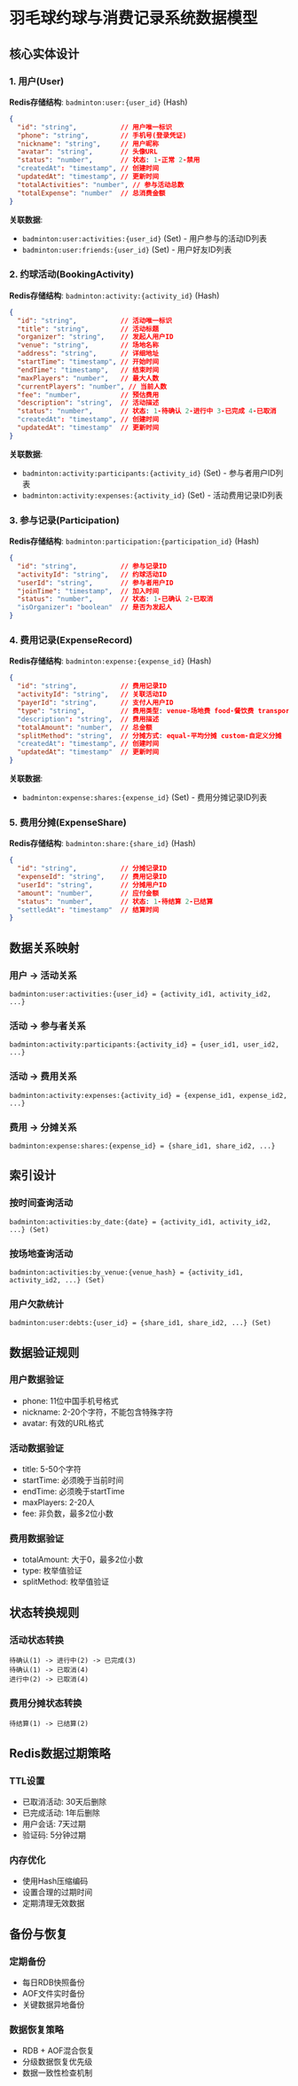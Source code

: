 # 羽毛球约球与消费记录系统数据模型

## 核心实体设计

### 1. 用户(User)

**Redis存储结构**: `badminton:user:{user_id}` (Hash)

```json
{
  "id": "string",           // 用户唯一标识
  "phone": "string",        // 手机号(登录凭证)
  "nickname": "string",     // 用户昵称
  "avatar": "string",       // 头像URL
  "status": "number",       // 状态: 1-正常 2-禁用
  "createdAt": "timestamp", // 创建时间
  "updatedAt": "timestamp", // 更新时间
  "totalActivities": "number", // 参与活动总数
  "totalExpense": "number"  // 总消费金额
}
```

**关联数据**:
- `badminton:user:activities:{user_id}` (Set) - 用户参与的活动ID列表
- `badminton:user:friends:{user_id}` (Set) - 用户好友ID列表

### 2. 约球活动(BookingActivity)

**Redis存储结构**: `badminton:activity:{activity_id}` (Hash)

```json
{
  "id": "string",           // 活动唯一标识
  "title": "string",        // 活动标题
  "organizer": "string",    // 发起人用户ID
  "venue": "string",        // 场地名称
  "address": "string",      // 详细地址
  "startTime": "timestamp", // 开始时间
  "endTime": "timestamp",   // 结束时间
  "maxPlayers": "number",   // 最大人数
  "currentPlayers": "number", // 当前人数
  "fee": "number",          // 预估费用
  "description": "string",  // 活动描述
  "status": "number",       // 状态: 1-待确认 2-进行中 3-已完成 4-已取消
  "createdAt": "timestamp", // 创建时间
  "updatedAt": "timestamp"  // 更新时间
}
```

**关联数据**:
- `badminton:activity:participants:{activity_id}` (Set) - 参与者用户ID列表
- `badminton:activity:expenses:{activity_id}` (Set) - 活动费用记录ID列表

### 3. 参与记录(Participation)

**Redis存储结构**: `badminton:participation:{participation_id}` (Hash)

```json
{
  "id": "string",           // 参与记录ID
  "activityId": "string",   // 约球活动ID
  "userId": "string",       // 参与者用户ID
  "joinTime": "timestamp",  // 加入时间
  "status": "number",       // 状态: 1-已确认 2-已取消
  "isOrganizer": "boolean"  // 是否为发起人
}
```

### 4. 费用记录(ExpenseRecord)

**Redis存储结构**: `badminton:expense:{expense_id}` (Hash)

```json
{
  "id": "string",           // 费用记录ID
  "activityId": "string",   // 关联活动ID
  "payerId": "string",      // 支付人用户ID
  "type": "string",         // 费用类型: venue-场地费 food-餐饮费 transport-交通费 other-其他
  "description": "string",  // 费用描述
  "totalAmount": "number",  // 总金额
  "splitMethod": "string",  // 分摊方式: equal-平均分摊 custom-自定义分摊
  "createdAt": "timestamp", // 创建时间
  "updatedAt": "timestamp"  // 更新时间
}
```

**关联数据**:
- `badminton:expense:shares:{expense_id}` (Set) - 费用分摊记录ID列表

### 5. 费用分摊(ExpenseShare)

**Redis存储结构**: `badminton:share:{share_id}` (Hash)

```json
{
  "id": "string",           // 分摊记录ID
  "expenseId": "string",    // 费用记录ID
  "userId": "string",       // 分摊用户ID
  "amount": "number",       // 应付金额
  "status": "number",       // 状态: 1-待结算 2-已结算
  "settledAt": "timestamp"  // 结算时间
}
```

## 数据关系映射

### 用户 -> 活动关系
```
badminton:user:activities:{user_id} = {activity_id1, activity_id2, ...}
```

### 活动 -> 参与者关系
```
badminton:activity:participants:{activity_id} = {user_id1, user_id2, ...}
```

### 活动 -> 费用关系
```
badminton:activity:expenses:{activity_id} = {expense_id1, expense_id2, ...}
```

### 费用 -> 分摊关系
```
badminton:expense:shares:{expense_id} = {share_id1, share_id2, ...}
```

## 索引设计

### 按时间查询活动
```
badminton:activities:by_date:{date} = {activity_id1, activity_id2, ...} (Set)
```

### 按场地查询活动
```
badminton:activities:by_venue:{venue_hash} = {activity_id1, activity_id2, ...} (Set)
```

### 用户欠款统计
```
badminton:user:debts:{user_id} = {share_id1, share_id2, ...} (Set)
```

## 数据验证规则

### 用户数据验证
- phone: 11位中国手机号格式
- nickname: 2-20个字符，不能包含特殊字符
- avatar: 有效的URL格式

### 活动数据验证
- title: 5-50个字符
- startTime: 必须晚于当前时间
- endTime: 必须晚于startTime
- maxPlayers: 2-20人
- fee: 非负数，最多2位小数

### 费用数据验证
- totalAmount: 大于0，最多2位小数
- type: 枚举值验证
- splitMethod: 枚举值验证

## 状态转换规则

### 活动状态转换
```
待确认(1) -> 进行中(2) -> 已完成(3)
待确认(1) -> 已取消(4)
进行中(2) -> 已取消(4)
```

### 费用分摊状态转换
```
待结算(1) -> 已结算(2)
```

## Redis数据过期策略

### TTL设置
- 已取消活动: 30天后删除
- 已完成活动: 1年后删除
- 用户会话: 7天过期
- 验证码: 5分钟过期

### 内存优化
- 使用Hash压缩编码
- 设置合理的过期时间
- 定期清理无效数据

## 备份与恢复

### 定期备份
- 每日RDB快照备份
- AOF文件实时备份
- 关键数据异地备份

### 数据恢复策略
- RDB + AOF混合恢复
- 分级数据恢复优先级
- 数据一致性检查机制